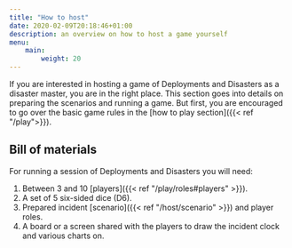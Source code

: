 ```yaml
---
title: "How to host"
date: 2020-02-09T20:18:46+01:00
description: an overview on how to host a game yourself
menu:
    main:
        weight: 20
---
```


If you are interested in hosting a game of Deployments and Disasters as a disaster master, you are in the right place. This section goes into details on preparing the scenarios and running a game. But first, you are encouraged to go over the basic game rules in the [how to play section]({{< ref "/play">}}).
<!--more-->

## Bill of materials

For running a session of Deployments and Disasters you will need:

1. Between 3 and 10 [players]({{< ref "/play/roles#players" >}}).
1. A set of 5 six-sided dice (D6).
1. Prepared incident [scenario]({{< ref "/host/scenario" >}}) and player roles.
1. A board or a screen shared with the players to draw the incident clock and various charts on.
